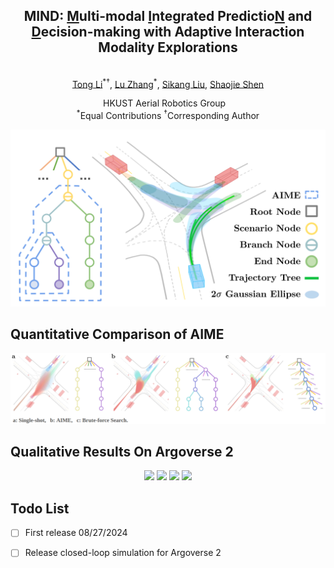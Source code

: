 <div align="center">
    <h2>MIND: <ins>M</ins>ulti-modal <ins>I</ins>ntegrated Predictio<ins>N</ins> and <ins>D</ins>ecision-making with Adaptive Interaction Modality Explorations</h2>
    <br>
        <a href="https://uav.hkust.edu.hk/current-members/" target="_blank">Tong Li</a><sup>*†</sup>,
        <a href="https://masterizumi.github.io/" target="_blank">Lu Zhang</a><sup>*</sup>,
        <a href="https://github.com/sikang" target="_blank">Sikang Liu</a>,
        <a href="https://uav.hkust.edu.hk/group/" target="_blank">Shaojie Shen</a>
    <p>
        <h45>
            HKUST Aerial Robotics Group &nbsp;&nbsp;
            <br>
        </h5>
        <sup>*</sup>Equal Contributions
        <sup>†</sup>Corresponding Author
    </p>
</div>

<div align="center">
  <img src="misc/overview.png" alt="system overview" />
</div>

## Quantitative Comparison of AIME
<p align="center">
  <img src="misc/aime_quan.png"/>
</p>

## Qualitative Results On Argoverse 2
<p align="center">
  <img src="misc/av2_sim_1.gif" width = "200"/>
  <img src="misc/av2_sim_2.gif" width = "200"/>
  <img src="misc/av2_sim_3.gif" width = "200"/>
  <img src="misc/av2_sim_4.gif" width = "200"/>
</p>


## Todo List
- [ ] First release 08/27/2024
- [ ] Release closed-loop simulation for Argoverse 2



